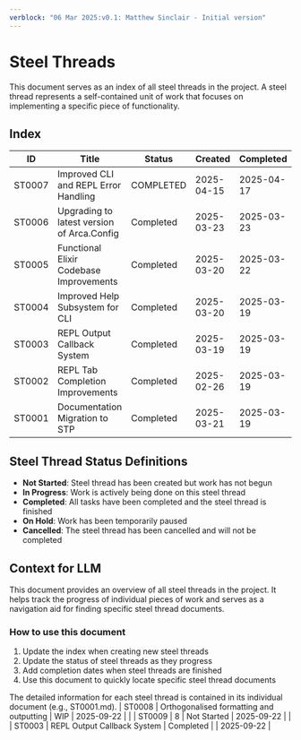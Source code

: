 ```yaml
---
verblock: "06 Mar 2025:v0.1: Matthew Sinclair - Initial version"
---
```

# Steel Threads

This document serves as an index of all steel threads in the project. A steel thread represents a self-contained unit of work that focuses on implementing a specific piece of functionality.

## Index

<!-- BEGIN: STEEL_THREAD_INDEX -->
ID         | Title                                                      | Status           | Created    | Completed 
-----------|------------------------------------------------------------|------------------|------------|-----------
ST0007     | Improved CLI and REPL Error Handling                       | COMPLETED        | 2025-04-15 | 2025-04-17
ST0006     | Upgrading to latest version of Arca.Config                 | Completed        | 2025-03-23 | 2025-03-23
ST0005     | Functional Elixir Codebase Improvements                    | Completed        | 2025-03-20 | 2025-03-22
ST0004     | Improved Help Subsystem for CLI                            | Completed        | 2025-03-20 | 2025-03-19
ST0003     | REPL Output Callback System                                | Completed        | 2025-03-19 | 2025-03-19
ST0002     | REPL Tab Completion Improvements                           | Completed        | 2025-02-26 | 2025-03-19
ST0001     | Documentation Migration to STP                             | Completed        | 2025-03-21 | 2025-03-19
<!-- END: STEEL_THREAD_INDEX -->

## Steel Thread Status Definitions

- **Not Started**: Steel thread has been created but work has not begun
- **In Progress**: Work is actively being done on this steel thread
- **Completed**: All tasks have been completed and the steel thread is finished
- **On Hold**: Work has been temporarily paused
- **Cancelled**: The steel thread has been cancelled and will not be completed

## Context for LLM

This document provides an overview of all steel threads in the project. It helps track the progress of individual pieces of work and serves as a navigation aid for finding specific steel thread documents.

### How to use this document

1. Update the index when creating new steel threads
2. Update the status of steel threads as they progress
3. Add completion dates when steel threads are finished
4. Use this document to quickly locate specific steel thread documents

The detailed information for each steel thread is contained in its individual document (e.g., ST0001.md).
| ST0008 | Orthogonalised formatting and outputting | WIP | 2025-09-22 |  |
| ST0009 | 8 | Not Started | 2025-09-22 |  |
| ST0003 | REPL Output Callback System | Completed |  | 2025-09-22 |
